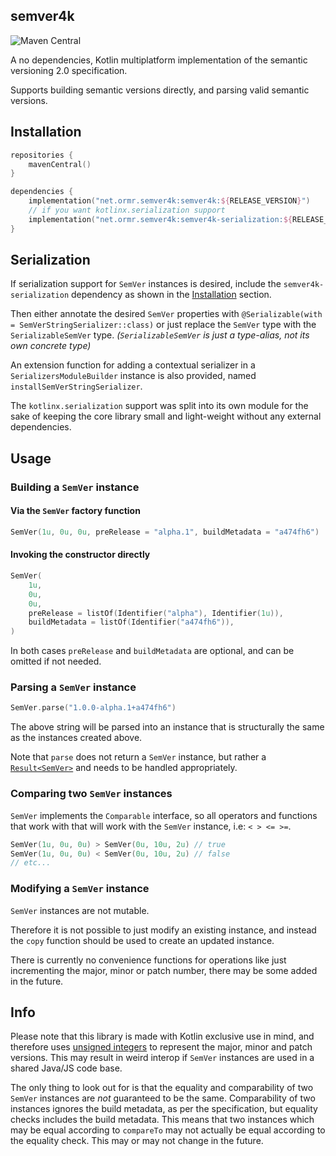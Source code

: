 ## semver4k

![Maven Central](https://img.shields.io/maven-central/v/net.ormr.semver4k/semver4k?label=RELEASE&style=for-the-badge)

A no dependencies, Kotlin multiplatform implementation of the semantic versioning 2.0 specification. 

Supports building semantic versions directly, and parsing valid semantic versions.

## Installation

```kotlin
repositories {
    mavenCentral()
}

dependencies {
    implementation("net.ormr.semver4k:semver4k:${RELEASE_VERSION}")
    // if you want kotlinx.serialization support
    implementation("net.ormr.semver4k:semver4k-serialization:${RELEASE_VERSION}")
}
```

## Serialization
If serialization support for `SemVer` instances is desired, include the `semver4k-serialization` dependency as shown in the [Installation](#installation) section.

Then either annotate the desired `SemVer` properties with `@Serializable(with = SemVerStringSerializer::class)` or just replace the `SemVer` type with the `SerializableSemVer` type. *(`SerializableSemVer` is just a type-alias, not its own concrete type)*

An extension function for adding a contextual serializer in a `SerializersModuleBuilder` instance is also provided, named `installSemVerStringSerializer`.

The `kotlinx.serialization` support was split into its own module for the sake of keeping the core library small and light-weight without any external dependencies. 

## Usage

### Building a `SemVer` instance

#### Via the `SemVer` factory function

```kotlin
SemVer(1u, 0u, 0u, preRelease = "alpha.1", buildMetadata = "a474fh6")
```

#### Invoking the constructor directly

```kotlin
SemVer(
    1u, 
    0u, 
    0u, 
    preRelease = listOf(Identifier("alpha"), Identifier(1u)),
    buildMetadata = listOf(Identifier("a474fh6")),
)
```

In both cases `preRelease` and `buildMetadata` are optional, and can be omitted if not needed.

### Parsing a `SemVer` instance

```kotlin
SemVer.parse("1.0.0-alpha.1+a474fh6")
```

The above string will be parsed into an instance that is structurally the same as the instances created above.

Note that `parse` does not return a `SemVer` instance, but rather a [`Result<SemVer>`](https://kotlinlang.org/api/latest/jvm/stdlib/kotlin/-result/) and needs to be handled appropriately.

### Comparing two `SemVer` instances

`SemVer` implements the `Comparable` interface, so all operators and functions that work with that will work with the `SemVer` instance, i.e: `< > <= >=`.

```kotlin
SemVer(1u, 0u, 0u) > SemVer(0u, 10u, 2u) // true
SemVer(1u, 0u, 0u) < SemVer(0u, 10u, 2u) // false
// etc...
```

### Modifying a `SemVer` instance

`SemVer` instances are not mutable.

Therefore it is not possible to just modify an existing instance, and instead the `copy` function should be used to create an updated instance.

There is currently no convenience functions for operations like just incrementing the major, minor or patch number, there may be some added in the future.

## Info
Please note that this library is made with Kotlin exclusive use in mind, and therefore uses [unsigned integers](https://kotlinlang.org/docs/basic-types.html#unsigned-integers) to represent the major, minor and patch versions. This may result in weird interop if `SemVer` instances are used in a shared Java/JS code base.

The only thing to look out for is that the equality and comparability of two `SemVer` instances are *not* guaranteed to be the same. Comparability of two instances ignores the build metadata, as per the specification, but equality checks includes the build metadata. This means that two instances which may be equal according to `compareTo` may not actually be equal according to the equality check. This may or may not change in the future.